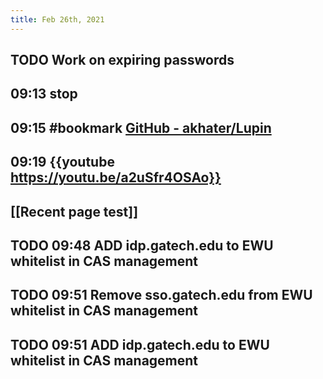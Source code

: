 ```yaml
---
title: Feb 26th, 2021
---
```


## TODO Work on expiring passwords
## 09:13 stop
## 09:15 #bookmark [GitHub - akhater/Lupin](https://github.com/akhater/Lupin)
## 09:19 {{youtube https://youtu.be/a2uSfr4OSAo}}
## [[Recent page test]]
## TODO 09:48 ADD idp.gatech.edu to EWU whitelist in CAS management
## TODO 09:51 Remove sso.gatech.edu from EWU whitelist in CAS management
## TODO 09:51 ADD idp.gatech.edu to EWU whitelist in CAS management
